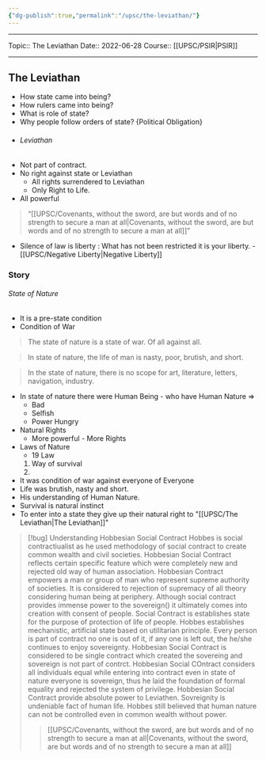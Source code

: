 ```yaml
---
{"dg-publish":true,"permalink":"/upsc/the-leviathan/"}
---
```


----
Topic:: The Leviathan
Date:: 2022-06-28
Course:: [[UPSC/PSIR\|PSIR]] 

----

## The Leviathan
- How state came into being? 
- How rulers came into being? 
- What is role of state? 
- Why people follow orders of state? {Political Obligation}
- ###### Leviathan
- Not part of contract.
- No right against state or Leviathan 
	- All rights surrendered to Leviathan 
	- Only Right to Life.
- All powerful 
> “[[UPSC/Covenants, without the sword, are but words and of no strength to secure a man at all\|Covenants, without the sword, are but words and of no strength to secure a man at all]]”

- Silence of law is liberty : What has not been restricted it is your liberty. - [[UPSC/Negative Liberty\|Negative Liberty]]



### Story 
 ###### State of Nature 
- It is a pre-state condition
- Condition of War
> The state of nature is a state of war. Of all against all.

>In state of nature, the life of man is nasty, poor, brutish, and short.

>In the state of nature, there is no scope for art, literature, letters, navigation, industry.
>

- In state of nature there were Human Being - who have Human Nature =>
	- Bad
	- Selfish 
	- Power Hungry 
- Natural Rights 
	- More powerful - More Rights
- Laws of Nature 
	- 19 Law
	1. Way of survival 
	2. 
- It was condition of war against everyone of Everyone 
- Life was brutish, nasty and short.
- His understanding of Human Nature. 
- Survival is natural instinct 
- To enter into a state they give up their natural right to "[[UPSC/The Leviathan\|The Leviathan]]"

>[!bug] Understanding Hobbesian Social Contract
> Hobbes is social contractiualist as he used methodology of social contract to create common wealth and civil societies. 
> Hobbesian Social Contract reflects certain specific feature which were completely new and rejected old way of human association. 
> Hobbesian Contract empowers a man or group of man who represent supreme authority of societies. It is considered to rejection of supremacy of all theory considering human being at periphery. Although social contract provides immense power to the sovereign() it ultimately comes into creation with consent of people. 
>  Social Contract is establishes state for the purpose of protection of life of people. Hobbes establishes mechanistic, artificial state based on utilitarian principle. 
>  Every person is part of contract no one is out of it, if any one is left out, the he/she continues to enjoy sovereignty. 
> 	 Hobbesian Social Contract is considered to be single contract which created the sovereing and sovereign is not part of contrct. 
>Hobbesian Social COntract considers all individuals equal while entering into contract even in state of nature everyone is sovereign, thus he laid the foundation of formal equality and rejected the system of privilege. 
>Hobbesian Social Contract provide absolute power to Leviathen. Sovreignity is undeniable fact of human life. 
>Hobbes still believed that human nature can not be controlled even in common wealth without power. 
>> [[UPSC/Covenants, without the sword, are but words and of no strength to secure a man at all\|Covenants, without the sword, are but words and of no strength to secure a man at all]]
>  